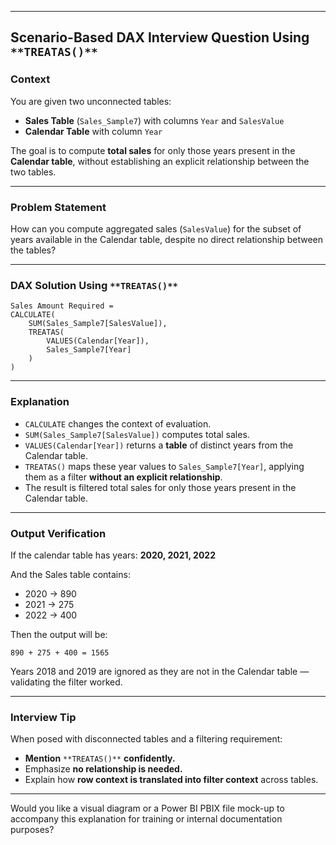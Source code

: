   

---

## **Scenario-Based DAX Interview Question Using** `**TREATAS()**`

### **Context**

You are given two unconnected tables:

- **Sales Table** (`Sales_Sample7`) with columns `Year` and `SalesValue`
- **Calendar Table** with column `Year`

The goal is to compute **total sales** for only those years present in the **Calendar table**, without establishing an explicit relationship between the two tables.

---

### **Problem Statement**

How can you compute aggregated sales (`SalesValue`) for the subset of years available in the Calendar table, despite no direct relationship between the tables?

---

### **DAX Solution Using** `**TREATAS()**`

```Plain
Sales Amount Required =
CALCULATE(
    SUM(Sales_Sample7[SalesValue]),
    TREATAS(
        VALUES(Calendar[Year]),
        Sales_Sample7[Year]
    )
)
```

---

### **Explanation**

- `CALCULATE` changes the context of evaluation.
- `SUM(Sales_Sample7[SalesValue])` computes total sales.
- `VALUES(Calendar[Year])` returns a **table** of distinct years from the Calendar table.
- `TREATAS()` maps these year values to `Sales_Sample7[Year]`, applying them as a filter **without an explicit relationship**.
- The result is filtered total sales for only those years present in the Calendar table.

---

### **Output Verification**

If the calendar table has years: **2020, 2021, 2022**

And the Sales table contains:

- 2020 → 890
- 2021 → 275
- 2022 → 400

Then the output will be:

`890 + 275 + 400 = 1565`

Years 2018 and 2019 are ignored as they are not in the Calendar table — validating the filter worked.

---

### **Interview Tip**

When posed with disconnected tables and a filtering requirement:

- **Mention** `**TREATAS()**` **confidently.**
- Emphasize **no relationship is needed.**
- Explain how **row context is translated into filter context** across tables.

---

Would you like a visual diagram or a Power BI PBIX file mock-up to accompany this explanation for training or internal documentation purposes?